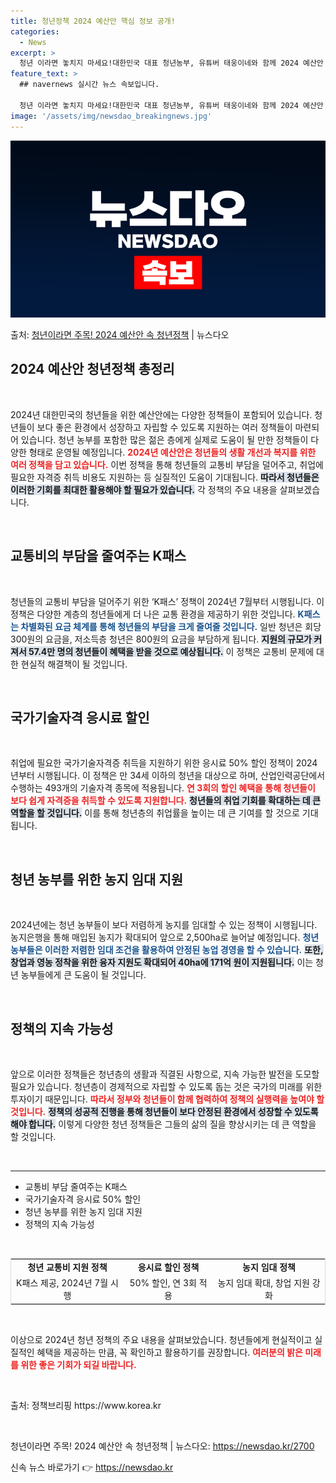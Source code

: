 ```yaml
---
title: 청년정책 2024 예산안 핵심 정보 공개!
categories:
  - News
excerpt: >
  청년 이라면 놓치지 마세요!대한민국 대표 청년농부, 유튜버 태웅이네와 함께 2024 예산안 속 청년정책 핵심…
feature_text: >
  ## navernews 실시간 뉴스 속보입니다.

  청년 이라면 놓치지 마세요!대한민국 대표 청년농부, 유튜버 태웅이네와 함께 2024 예산안 속 청년정책 핵심…
image: '/assets/img/newsdao_breakingnews.jpg'
---
```


![뉴스다오 속보](/assets/img/newsdao_breakingnews.jpg)

<p>출처: <a href="https://newsdao.kr/2700" rel="dofollow">청년이라면 주목! 2024 예산안 속 청년정책</a> | 뉴스다오</p>

<h2 data-ke-size="size26">2024 예산안 청년정책 총정리</h2>

<p data-ke-size="size16">&nbsp;</p>

<p data-ke-size="size16">2024년 대한민국의 청년들을 위한 예산안에는 다양한 정책들이 포함되어 있습니다. 청년들이 보다 좋은 환경에서 성장하고 자립할 수 있도록 지원하는 여러 정책들이 마련되어 있습니다. 청년 농부를 포함한 많은 젊은 층에게 실제로 도움이 될 만한 정책들이 다양한 형태로 운영될 예정입니다. <b><span style="color: #ee2323;">2024년 예산안은 청년들의 생활 개선과 복지를 위한 여러 정책을 담고 있습니다.</span></b> 이번 정책을 통해 청년들의 교통비 부담을 덜어주고, 취업에 필요한 자격증 취득 비용도 지원하는 등 실질적인 도움이 기대됩니다. <b><span style="background-color: #21538527;">따라서 청년들은 이러한 기회를 최대한 활용해야 할 필요가 있습니다.</span></b> 각 정책의 주요 내용을 살펴보겠습니다.</p>

<p data-ke-size="size16">&nbsp;</p>

<h2 data-ke-size="size26">교통비의 부담을 줄여주는 K패스</h2>

<p data-ke-size="size16">&nbsp;</p>

<p data-ke-size="size16">청년들의 교통비 부담을 덜어주기 위한 ‘K패스’ 정책이 2024년 7월부터 시행됩니다. 이 정책은 다양한 계층의 청년들에게 더 나은 교통 환경을 제공하기 위한 것입니다. <b><span style="color: #1a5490;">K패스는 차별화된 요금 체계를 통해 청년들의 부담을 크게 줄여줄 것입니다.</span></b> 일반 청년은 회당 300원의 요금을, 저소득층 청년은 800원의 요금을 부담하게 됩니다. <b><span style="background-color: #21538527;">지원의 규모가 커져서 57.4만 명의 청년들이 혜택을 받을 것으로 예상됩니다.</span></b> 이 정책은 교통비 문제에 대한 현실적 해결책이 될 것입니다.</p>

<p data-ke-size="size16">&nbsp;</p>

<h2 data-ke-size="size26">국가기술자격 응시료 할인</h2>

<p data-ke-size="size16">&nbsp;</p>

<p data-ke-size="size16">취업에 필요한 국가기술자격증 취득을 지원하기 위한 응시료 50% 할인 정책이 2024년부터 시행됩니다. 이 정책은 만 34세 이하의 청년을 대상으로 하며, 산업인력공단에서 수행하는 493개의 기술자격 종목에 적용됩니다. <b><span style="color: #ee2323;">연 3회의 할인 혜택을 통해 청년들이 보다 쉽게 자격증을 취득할 수 있도록 지원합니다.</span></b> <b><span style="background-color: #21538527;">청년들의 취업 기회를 확대하는 데 큰 역할을 할 것입니다.</span></b> 이를 통해 청년층의 취업률을 높이는 데 큰 기여를 할 것으로 기대됩니다.</p>

<p data-ke-size="size16">&nbsp;</p>

<h2 data-ke-size="size26">청년 농부를 위한 농지 임대 지원</h2>

<p data-ke-size="size16">&nbsp;</p>

<p data-ke-size="size16">2024년에는 청년 농부들이 보다 저렴하게 농지를 임대할 수 있는 정책이 시행됩니다. 농지은행을 통해 매입된 농지가 확대되어 앞으로 2,500ha로 늘어날 예정입니다. <b><span style="color: #1a5490;">청년 농부들은 이러한 저렴한 임대 조건을 활용하여 안정된 농업 경영을 할 수 있습니다.</span></b> <b><span style="background-color: #21538527;">또한, 창업과 영농 정착을 위한 융자 지원도 확대되어 40ha에 171억 원이 지원됩니다.</span></b> 이는 청년 농부들에게 큰 도움이 될 것입니다.</p>

<p data-ke-size="size16">&nbsp;</p>

<h2 data-ke-size="size26">정책의 지속 가능성</h2>

<p data-ke-size="size16">&nbsp;</p>

<p data-ke-size="size16">앞으로 이러한 정책들은 청년층의 생활과 직결된 사항으로, 지속 가능한 발전을 도모할 필요가 있습니다. 청년층이 경제적으로 자립할 수 있도록 돕는 것은 국가의 미래를 위한 투자이기 때문입니다. <b><span style="color: #ee2323;">따라서 정부와 청년들이 함께 협력하여 정책의 실행력을 높여야 할 것입니다.</span></b> <b><span style="background-color: #21538527;">정책의 성공적 진행을 통해 청년들이 보다 안정된 환경에서 성장할 수 있도록 해야 합니다.</span></b> 이렇게 다양한 청년 정책들은 그들의 삶의 질을 향상시키는 데 큰 역할을 할 것입니다.</p>

<p data-ke-size="size16">&nbsp;</p>

<hr>

<ul>
    <li>교통비 부담 줄여주는 K패스</li>
    <li>국가기술자격 응시료 50% 할인</li>
    <li>청년 농부를 위한 농지 임대 지원</li>
    <li>정책의 지속 가능성</li>
</ul>

<p data-ke-size="size16">&nbsp;</p>

<table style="border-collapse: collapse; border: 1px solid #ddd; width: 100%;">
    <tr>
        <td style="text-align: center; height: 17px;"><b>청년 교통비 지원 정책</b></td>
        <td style="text-align: center; height: 17px;"><b>응시료 할인 정책</b></td>
        <td style="text-align: center; height: 17px;"><b>농지 임대 정책</b></td>
    </tr>
    <tr>
        <td style="text-align: center; height: 17px;">K패스 제공, 2024년 7월 시행</td>
        <td style="text-align: center; height: 17px;">50% 할인, 연 3회 적용</td>
        <td style="text-align: center; height: 17px;">농지 임대 확대, 창업 지원 강화</td>
    </tr>
</table>

<p data-ke-size="size16">&nbsp;</p>

<p data-ke-size="size16">이상으로 2024년 청년 정책의 주요 내용을 살펴보았습니다. 청년들에게 현실적이고 실질적인 혜택을 제공하는 만큼, 꼭 확인하고 활용하기를 권장합니다. <b><span style="color: #ee2323;">여러분의 밝은 미래를 위한 좋은 기회가 되길 바랍니다.</span></b></p>

<p data-ke-size="size16">&nbsp;</p> 

<p data-ke-size="size16">출처: 정책브리핑 https://www.korea.kr</p>

<p data-ke-size="size16">&nbsp;</p>

<p data-ke-size="size16">청년이라면 주목! 2024 예산안 속 청년정책 | 뉴스다오: <a href="https://newsdao.kr/2700">https://newsdao.kr/2700</a></p> 

신속 뉴스 바로가기 👉 <a href="https://newsdao.kr" rel="dofollow">https://newsdao.kr</a>


